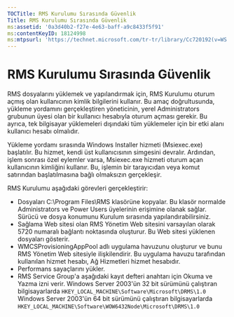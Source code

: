 ```yaml
---
TOCTitle: RMS Kurulumu Sırasında Güvenlik
Title: RMS Kurulumu Sırasında Güvenlik
ms:assetid: '0a3d40b2-f27e-4e63-baff-a9c8433f5f91'
ms:contentKeyID: 18124998
ms:mtpsurl: 'https://technet.microsoft.com/tr-tr/library/Cc720192(v=WS.10)'
---
```


RMS Kurulumu Sırasında Güvenlik
===============================

RMS dosyalarını yüklemek ve yapılandırmak için, RMS Kurulumu oturum açmış olan kullanıcının kimlik bilgilerini kullanır. Bu amaç doğrultusunda, yükleme yordamını gerçekleştiren yöneticinin, yerel Administrators grubunun üyesi olan bir kullanıcı hesabıyla oturum açması gerekir. Bu ayrıca, tek bilgisayar yüklemeleri dışındaki tüm yüklemeler için bir etki alanı kullanıcı hesabı olmalıdır.

Yükleme yordamı sırasında Windows Installer hizmeti (Msiexec.exe) başlatılır. Bu hizmet, kendi üst kullanıcısının simgesini devralır. Ardından, işlem sonrası özel eylemler varsa, Msiexec.exe hizmeti oturum açan kullanıcının kimliğini kullanır. Bu, işlemin bir tarayıcıdan veya komut satırından başlatılmasına bağlı olmaksızın gerçekleşir.

RMS Kurulumu aşağıdaki görevleri gerçekleştirir:

-   Dosyaları C:\\Program Files\\RMS klasörüne kopyalar. Bu klasör normalde Administrators ve Power Users üyelerinin erişimine olanak sağlar. Sürücü ve dosya konumunu Kurulum sırasında yapılandırabilirsiniz.
-   Sağlama Web sitesi olan RMS Yönetim Web sitesini varsayılan olarak 5720 numaralı bağlantı noktasında oluşturur. Bu Web sitesi yüklenen dosyaları gösterir.
-   WMCSProvisioningAppPool adlı uygulama havuzunu oluşturur ve bunu RMS Yönetim Web sitesiyle ilişkilendirir. Bu uygulama havuzu tarafından kullanılan hizmet hesabı, Ağ Hizmetleri hizmet hesabıdır.
-   Performans sayaçlarını yükler.
-   RMS Service Group'a aşağıdaki kayıt defteri anahtarı için Okuma ve Yazma izni verir.
    Windows Server 2003'ün 32 bit sürümünü çalıştıran bilgisayarlarda
    `HKEY_LOCAL_MACHINE\Software\Microsoft\DRMS\1.0`
    Windows Server 2003'ün 64 bit sürümünü çalıştıran bilgisayarlarda
    `HKEY_LOCAL_MACHINE\Software\WOW6432Node\Microsoft\DRMS\1.0`
